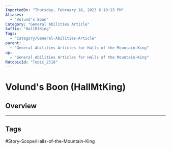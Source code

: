 ```yaml
---
ImportedOn: "Thursday, February 16, 2023 6:10:23 PM"
Aliases:
  - "Volund's Boon"
Category: "General Abilities Article"
Suffix: "HallMtKing"
Tags:
  - "Category/General-Abilities-Article"
parent:
  - "General Abilities Articles for Halls of the Mountain-King"
up:
  - "General Abilities Articles for Halls of the Mountain-King"
RWtopicId: "Topic_2518"
---
```

# Volund's Boon (HallMtKing)
## Overview

---
## Tags
#Story-Scope/Halls-of-the-Mountain-King

